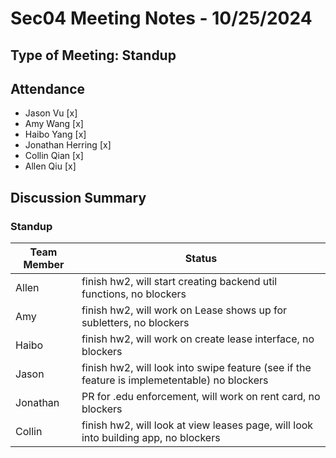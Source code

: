 # Sec04 Meeting Notes - 10/25/2024

## Type of Meeting: Standup

## Attendance

- Jason Vu [x]
- Amy Wang [x]
- Haibo Yang [x]
- Jonathan Herring [x]
- Collin Qian [x]
- Allen Qiu [x]

## Discussion Summary

### Standup

| Team Member | Status                                                                                       |
| ----------- | -------------------------------------------------------------------------------------------- |
| Allen       | finish hw2, will start creating backend util functions, no blockers                          |
| Amy         | finish hw2, will work on Lease shows up for subletters, no blockers                          |
| Haibo       | finish hw2, will work on create lease interface, no blockers                                 |
| Jason       | finish hw2, will look into swipe feature (see if the feature is implemetentable) no blockers |
| Jonathan    | PR for .edu enforcement, will work on rent card, no blockers                                 |
| Collin      | finish hw2, will look at view leases page, will look into building app, no blockers          |
